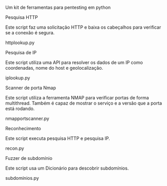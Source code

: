 Um kit de ferramentas para pentesting em python



Pesquisa HTTP


Este script faz uma solicitação HTTP e baixa os cabeçalhos para verificar se a conexão é segura.

httplookup.py



Pesquisa de IP


Este script utiliza uma API para resolver os dados de um IP como coordenadas, nome do host e geolocalização.

iplookup.py



 Scanner de porta Nmap


Este script utiliza a ferramenta NMAP para verificar portas de forma multithread. Também é capaz de mostrar o serviço e a versão que a porta está rodando.

nmapportscanner.py



Reconhecimento


Este script executa pesquisa HTTP e pesquisa IP.

recon.py

 Fuzzer de subdomínio


Este script usa um Dicionário para descobrir subdomínios.

subdomínios.py
